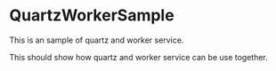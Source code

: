 # QuartzWorkerSample
This is an sample of quartz and worker service.

This should show how quartz and worker service can be use together.
